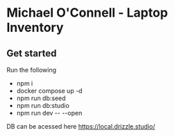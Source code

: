 # Michael O'Connell - Laptop Inventory

## Get started
Run the following 
- npm i
- docker compose up -d
- npm run db:seed
- npm run db:studio
- npm run dev -- --open

DB can be acessed here https://local.drizzle.studio/
